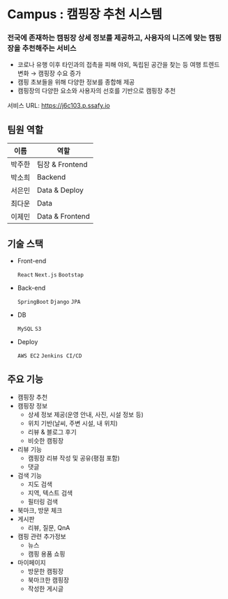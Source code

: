 # Campus : 캠핑장 추천 시스템
### 전국에 존재하는 캠핑장 상세 정보를 제공하고, 사용자의 니즈에 맞는 캠핑장을 추천해주는 서비스
- 코로나 유행 이후 타인과의 접촉을 피해 야외, 독립된 공간을 찾는 등 여행 트렌드 변화 
→ 캠핑장 수요 증가
- 캠핑 초보들을 위해 다양한 정보를 종합해 제공
- 캠핑장의 다양한 요소와 사용자의 선호를 기반으로 캠핑장 추천

서비스 URL: https://j6c103.p.ssafy.io

## 팀원 역할
| 이름 | 역할 |
| ---- | ---- |
| 박주한 | 팀장 & Frontend |
| 박소희 | Backend |
| 서은민 | Data & Deploy |
| 최다운 | Data |
| 이제민 | Data & Frontend |

## 기술 스택
- Front-end
    
    `React` `Next.js` `Bootstap` 
    
- Back-end
    
    `SpringBoot` `Django` `JPA`
    
- DB
    
    `MySQL` `S3`
    
- Deploy
    
    `AWS EC2` `Jenkins CI/CD`


## 주요 기능
- 캠핑장 추천
- 캠핑장 정보
    - 상세 정보 제공(운영 안내, 사진, 시설 정보 등)
    - 위치 기반(날씨, 주변 시설, 내 위치)
    - 리뷰 & 블로그 후기
    - 비슷한 캠핑장
- 리뷰 기능
    - 캠핑장 리뷰 작성 및 공유(평점 포함)
    - 댓글
- 검색 기능
    - 지도 검색
    - 지역, 텍스트 검색
    - 필터링 검색
- 북마크, 방문 체크
- 게시판
    - 리뷰, 질문, QnA
- 캠핑 관련 추가정보
    - 뉴스
    - 캠핑 용품 쇼핑
- 마이페이지
    - 방문한 캠핑장
    - 북마크한 캠핑장
    - 작성한 게시글
